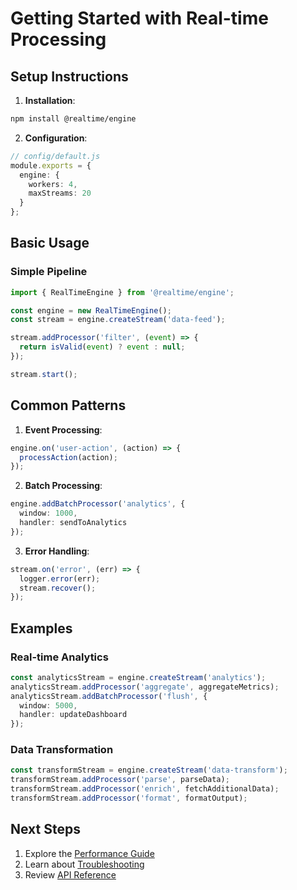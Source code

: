 # Getting Started with Real-time Processing

## Setup Instructions
1. **Installation**:
```bash
npm install @realtime/engine
```

2. **Configuration**:
```typescript
// config/default.js
module.exports = {
  engine: {
    workers: 4,
    maxStreams: 20
  }
};
```

## Basic Usage
### Simple Pipeline
```typescript
import { RealTimeEngine } from '@realtime/engine';

const engine = new RealTimeEngine();
const stream = engine.createStream('data-feed');

stream.addProcessor('filter', (event) => {
  return isValid(event) ? event : null;
});

stream.start();
```

## Common Patterns
1. **Event Processing**:
```typescript
engine.on('user-action', (action) => {
  processAction(action);
});
```

2. **Batch Processing**:
```typescript
engine.addBatchProcessor('analytics', {
  window: 1000,
  handler: sendToAnalytics
});
```

3. **Error Handling**:
```typescript
stream.on('error', (err) => {
  logger.error(err);
  stream.recover();
});
```

## Examples
### Real-time Analytics
```typescript
const analyticsStream = engine.createStream('analytics');
analyticsStream.addProcessor('aggregate', aggregateMetrics);
analyticsStream.addBatchProcessor('flush', {
  window: 5000,
  handler: updateDashboard
});
```

### Data Transformation
```typescript
const transformStream = engine.createStream('data-transform');
transformStream.addProcessor('parse', parseData);
transformStream.addProcessor('enrich', fetchAdditionalData);
transformStream.addProcessor('format', formatOutput);
```

## Next Steps
1. Explore the [Performance Guide](./performance-guide.md)
2. Learn about [Troubleshooting](./troubleshooting.md)
3. Review [API Reference](../api.md)